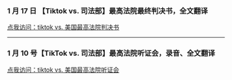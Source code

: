 ### 1 月 17 日 【Tiktok vs. 司法部】最高法院最终判决书，全文翻译

[点我访问：tiktok vs. 美国最高法院判决书](./20250117_tiktok_decision/home.md)

---

### 1 月 10 号【TikTok vs. 司法部】最高法院听证会，录音、全文翻译

[点我访问：tiktok vs. 美国最高法院听证会](./20250110_tiktok_vs_garland/home.md)
